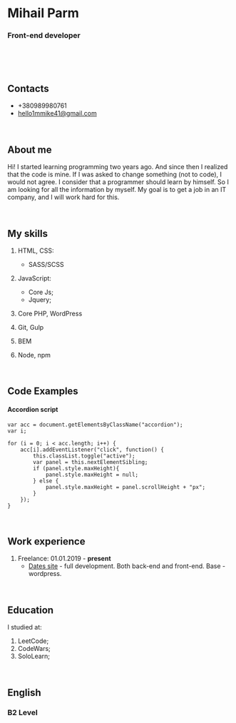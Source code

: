 # Mihail Parm

### Front-end developer

<br>
<br>
<br>

## Contacts
  * +380989980761 <br>
  * hello1mmike41@gmail.com
      
<br>
    
## About me
Hi! I started learning programming two years ago. And since then I realized that the code is mine. If I was asked to change something (not to code), I would not agree. I consider that a programmer should learn by himself. So I am looking for all the information by myself. My goal is to get a job in an IT company, and I will work hard for this.
      
<br>
    
## My skills
1. HTML, CSS:
    * SASS/SCSS
    
2. JavaScript:
    * Core Js;
    * Jquery;
    
3. Core PHP, WordPress
    
3. Git, Gulp

4. BEM

5. Node, npm
      
<br>
    
## Code Examples
#### Accordion script
    var acc = document.getElementsByClassName("accordion");
    var i;

    for (i = 0; i < acc.length; i++) {
        acc[i].addEventListener("click", function() {
            this.classList.toggle("active");
            var panel = this.nextElementSibling;
            if (panel.style.maxHeight){
                panel.style.maxHeight = null;
            } else {
                panel.style.maxHeight = panel.scrollHeight + "px";
            } 
        });
    }
      
<br>
    
## Work experience
1. Freelance: 01.01.2019 - <b>present</b>
    * [Dates site](http://myukrainedate2.websolutions.pp.ua/) - full development. Both back-end and front-end. Base - wordpress.
      
<br>
    
## Education
I studied at:
1. LeetCode;
2. CodeWars;
3. SoloLearn;
      
<br>

## English
### B2 Level
